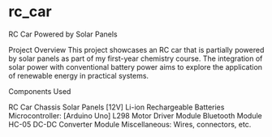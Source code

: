 # rc_car

RC Car Powered by Solar Panels

Project Overview This project showcases an RC car that is partially powered by solar panels as part of my first-year chemistry course. The integration of solar power with conventional battery power aims to explore the application of renewable energy in practical systems.

Components Used

RC Car Chassis
Solar Panels [12V]
Li-ion Rechargeable Batteries
Microcontroller: [Arduino Uno]
L298 Motor Driver Module
Bluetooth Module HC-05
DC-DC Converter Module
Miscellaneous: Wires, connectors, etc.
